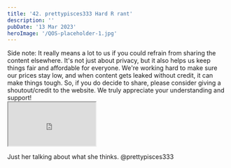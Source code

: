 ```yaml
---
title: '42. prettypisces333 Hard R rant'
description: ''
pubDate: '13 Mar 2023'
heroImage: '/QOS-placeholder-1.jpg'
---
```

<div class="video_paragraph_header"> Side note: It really means a lot to us if you could refrain from sharing the content elsewhere. It's not just about privacy, but it also helps us keep things fair and affordable for everyone. We're working hard to make sure our prices stay low, and when content gets leaked without credit, it can make things tough. So, if you do decide to share, please consider giving a shoutout/credit to the website. We truly appreciate your understanding and support!</div>

<iframe src="https://drive.google.com/file/d/1hEKfyDnBNFueBTZlVnQNBswlwLlspP70/preview" width="200" height="100" allow="autoplay" allowfullscreen="allowfullscreen"></iframe>

Just her talking about what she thinks. @prettypisces333
<br>
<br>
<!---<a class="read_more" href="https://drive.google.com/file/d/1hEKfyDnBNFueBTZlVnQNBswlwLlspP70/view?usp=sharing">Download</a>--->
